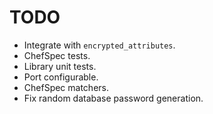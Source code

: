 TODO
====

* Integrate with `encrypted_attributes`.
* ChefSpec tests.
* Library unit tests.
* Port configurable.
* ChefSpec matchers.
* Fix random database password generation.
